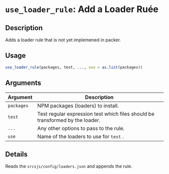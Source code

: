 # `use_loader_rule`: Add a Loader Ruée

## Description


 Adds a loader rule that is not yet implemened in packer.


## Usage

```r
use_loader_rule(packages, test, ..., use = as.list(packages))
```


## Arguments

Argument      |Description
------------- |----------------
```packages```     |     NPM packages (loaders) to install.
```test```     |     Test regular expression test which files should be transformed by the loader.
```...```     |     Any other options to pass to the rule.
```use```     |     Name of the loaders to use for `test` .

## Details


 Reads the `srcsjs/config/loaders.json` and appends the rule.


